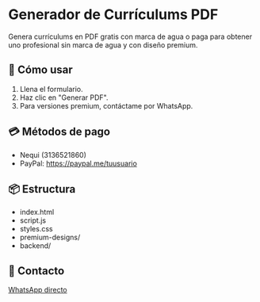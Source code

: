 # Generador de Currículums PDF

Genera currículums en PDF gratis con marca de agua o paga para obtener uno profesional sin marca de agua y con diseño premium.

## 🚀 Cómo usar
1. Llena el formulario.
2. Haz clic en "Generar PDF".
3. Para versiones premium, contáctame por WhatsApp.

## 💳 Métodos de pago
- Nequi (3136521860)
- PayPal: https://paypal.me/tuusuario

## 📦 Estructura
- index.html
- script.js
- styles.css
- premium-designs/
- backend/

## 📩 Contacto
[WhatsApp directo](https://wa.me/573136521860)